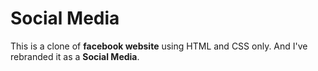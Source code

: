# Social Media
This is a clone of **facebook website** using HTML and CSS only. And I've rebranded it as a **Social Media**.


